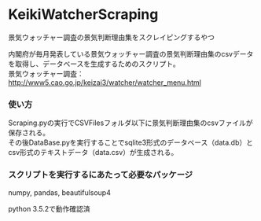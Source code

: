 # KeikiWatcherScraping
景気ウォッチャー調査の景気判断理由集をスクレイピングするやつ

内閣府が毎月発表している景気ウォッチャー調査の景気判断理由集のcsvデータを取得し、データベースを生成するためのスクリプト。  
景気ウォッチャー調査：http://www5.cao.go.jp/keizai3/watcher/watcher_menu.html

### 使い方
Scraping.pyの実行でCSVFilesフォルダ以下に景気判断理由集のcsvファイルが保存される。  
その後DataBase.pyを実行することでsqlite3形式のデータベース（data.db）とcsv形式のテキストデータ（data.csv）が生成される。

### スクリプトを実行するにあたって必要なパッケージ
numpy, pandas, beautifulsoup4  

python 3.5.2で動作確認済
